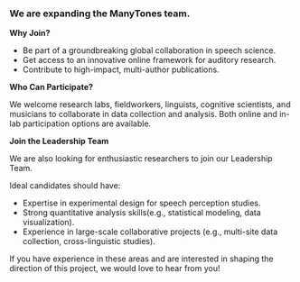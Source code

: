 ### We are expanding the ManyTones team.

**Why Join?**

- Be part of a groundbreaking global collaboration in speech science.
- Get access to an innovative online framework for auditory research.
- Contribute to high-impact, multi-author publications.

**Who Can Participate?**

We welcome research labs, fieldworkers, linguists, cognitive scientists, and musicians to collaborate in data collection and analysis. Both online and in-lab participation options are available.

**Join the Leadership Team**

We are also looking for enthusiastic researchers to join our Leadership Team.

Ideal candidates should have:

- Expertise in experimental design for speech perception studies.
- Strong quantitative analysis skills(e.g., statistical modeling, data visualization).
- Experience in large-scale collaborative projects (e.g., multi-site data collection, cross-linguistic studies).

If you have experience in these areas and are interested in shaping the direction of this project, we would love to hear from you!

<!-- Write your biography here. Tell the world about yourself. Link to your favorite [subreddit](http://reddit.com). You can put a picture in, too. The code is already in, just name your picture `prof_pic.jpg` and put it in the `img/` folder.

Put your address / P.O. box / other info right below your picture. You can also disable any these elements by editing `profile` property of the YAML header of your `_pages/about.md`. Edit `_bibliography/papers.bib` and Jekyll will render your [publications page](/al-folio/publications/) automatically.

Link to your social media connections, too. This theme is set up to use [Font Awesome icons](https://fontawesome.com/) and [Academicons](https://jpswalsh.github.io/academicons/), like the ones below. Add your Facebook, Twitter, LinkedIn, Google Scholar, or just disable all of them. -->
